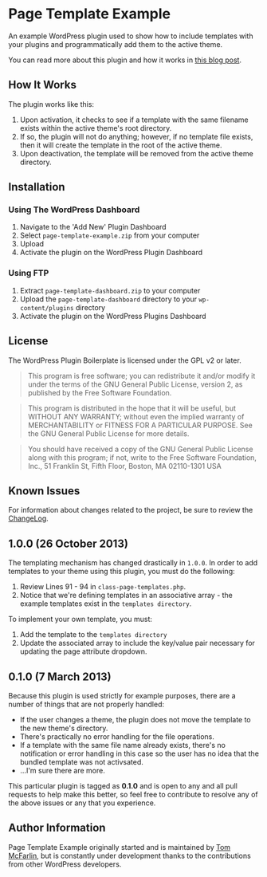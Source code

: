 # Page Template Example

An example WordPress plugin used to show how to include templates with your plugins and programmatically add them to the active theme.

You can read more about this plugin and how it works in [this blog post](http://tommcfarlin.com/page-template-in-wordpress-plugin/).

## How It Works

The plugin works like this:

1. Upon activation, it checks to see if a template with the same filename exists within the active theme's root directory.
2. If so, the plugin will not do anything; however, if no template file exists, then it will create the template in the root of the active theme.
3. Upon deactivation, the template will be removed from the active theme directory.

## Installation

### Using The WordPress Dashboard

1. Navigate to the 'Add New' Plugin Dashboard
2. Select `page-template-example.zip` from your computer
3. Upload
4. Activate the plugin on the WordPress Plugin Dashboard

### Using FTP

1. Extract `page-template-dashboard.zip` to your computer
2. Upload the `page-template-dashboard` directory to your `wp-content/plugins` directory
3. Activate the plugin on the WordPress Plugins Dashboard

## License

The WordPress Plugin Boilerplate is licensed under the GPL v2 or later.

> This program is free software; you can redistribute it and/or modify
it under the terms of the GNU General Public License, version 2, as
published by the Free Software Foundation.

> This program is distributed in the hope that it will be useful,
but WITHOUT ANY WARRANTY; without even the implied warranty of
MERCHANTABILITY or FITNESS FOR A PARTICULAR PURPOSE.  See the
GNU General Public License for more details.

> You should have received a copy of the GNU General Public License
along with this program; if not, write to the Free Software
Foundation, Inc., 51 Franklin St, Fifth Floor, Boston, MA  02110-1301  USA

## Known Issues

For information about changes related to the project, be sure to review the [ChangeLog](https://github.com/tommcfarlin/page-template-example/blob/master/ChangeLog.md).

## 1.0.0 (26 October 2013)

The templating mechanism has changed drastically in `1.0.0`. In order to add templates to your theme using this plugin,
you must do the following:

1. Review Lines 91 - 94 in `class-page-templates.php`.
2. Notice that we're defining templates in an associative array - the example templates exist in the `templates directory`.

To implement your own template, you must:

1. Add the template to the `templates directory`
2. Update the associated array to include the key/value pair necessary for updating the page attribute dropdown.

## 0.1.0 (7 March 2013)

Because this plugin is used strictly for example purposes, there are a number of things that are not properly handled:

* If the user changes a theme, the plugin does not move the template to the new theme's directory.
* There's practically no error handling for the file operations.
* If a template with the same file name already exists, there's no notification or error handling in this case so the user has no idea that the bundled template was not activsated.
* …I'm sure there are more.

This particular plugin is tagged as **0.1.0** and is open to any and all pull requests to help make this better, so feel free to contribute to resolve any of the above issues or any that you experience.

## Author Information

Page Template Example originally started and is maintained by [Tom McFarlin](http://twitter.com/tommcfarlin/), but is constantly under development thanks to the contributions from other WordPress developers.
